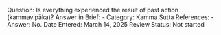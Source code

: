 Question: Is everything experienced the result of past action (kammavipāka)?
Answer in Brief: -
 Category: Kamma
Sutta References: -
Answer: No.
Date Entered: March 14, 2025
Review Status: Not started